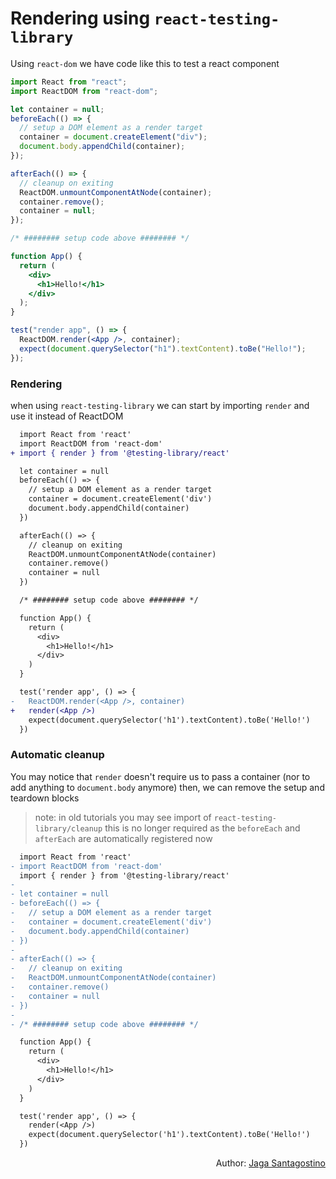 # Rendering using `react-testing-library`

Using `react-dom` we have code like this to test a react component

```jsx
import React from "react";
import ReactDOM from "react-dom";

let container = null;
beforeEach(() => {
  // setup a DOM element as a render target
  container = document.createElement("div");
  document.body.appendChild(container);
});

afterEach(() => {
  // cleanup on exiting
  ReactDOM.unmountComponentAtNode(container);
  container.remove();
  container = null;
});

/* ######## setup code above ######## */

function App() {
  return (
    <div>
      <h1>Hello!</h1>
    </div>
  );
}

test("render app", () => {
  ReactDOM.render(<App />, container);
  expect(document.querySelector("h1").textContent).toBe("Hello!");
});
```

### Rendering

when using `react-testing-library` we can start by importing `render` and use it instead of ReactDOM

```diff
  import React from 'react'
  import ReactDOM from 'react-dom'
+ import { render } from '@testing-library/react'

  let container = null
  beforeEach(() => {
    // setup a DOM element as a render target
    container = document.createElement('div')
    document.body.appendChild(container)
  })

  afterEach(() => {
    // cleanup on exiting
    ReactDOM.unmountComponentAtNode(container)
    container.remove()
    container = null
  })

  /* ######## setup code above ######## */

  function App() {
    return (
      <div>
        <h1>Hello!</h1>
      </div>
    )
  }

  test('render app', () => {
-   ReactDOM.render(<App />, container)
+   render(<App />)
    expect(document.querySelector('h1').textContent).toBe('Hello!')
  })
```

### Automatic cleanup

You may notice that `render` doesn't require us to pass a container (nor to add anything to `document.body` anymore) then, we can remove the setup and teardown blocks

> note: in old tutorials you may see import of `react-testing-library/cleanup` this is no longer required as the `beforeEach` and `afterEach` are automatically registered now

```diff
  import React from 'react'
- import ReactDOM from 'react-dom'
  import { render } from '@testing-library/react'
-
- let container = null
- beforeEach(() => {
-   // setup a DOM element as a render target
-   container = document.createElement('div')
-   document.body.appendChild(container)
- })
-
- afterEach(() => {
-   // cleanup on exiting
-   ReactDOM.unmountComponentAtNode(container)
-   container.remove()
-   container = null
- })
-
- /* ######## setup code above ######## */

  function App() {
    return (
      <div>
        <h1>Hello!</h1>
      </div>
    )
  }

  test('render app', () => {
    render(<App />)
    expect(document.querySelector('h1').textContent).toBe('Hello!')
  })
```

<p style='text-align: right;'>Author: <a href="../about-us.md#jaga-santagostino">Jaga Santagostino</a></p>
